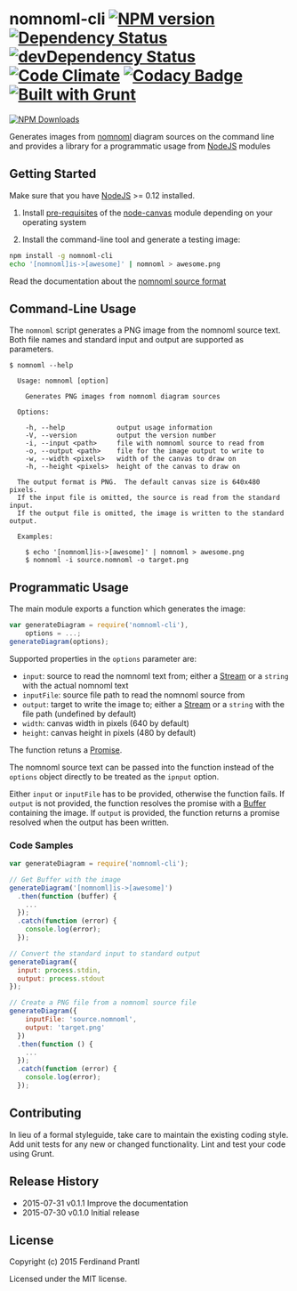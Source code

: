 # nomnoml-cli [![NPM version](https://badge.fury.io/js/nomnoml-cli.png)](http://badge.fury.io/js/nomnoml-cli) [![Dependency Status](https://david-dm.org/prantlf/nomnoml-cli.svg)](https://david-dm.org/prantlf/nomnoml-cli) [![devDependency Status](https://david-dm.org/prantlf/nomnoml-cli/dev-status.svg)](https://david-dm.org/prantlf/nomnoml-cli#info=devDependencies) [![Code Climate](https://codeclimate.com/github/prantlf/nomnoml-cli/badges/gpa.svg)](https://codeclimate.com/github/prantlf/nomnoml-cli) [![Codacy Badge](https://www.codacy.com/project/badge/f3896e8dfa5342b8add12d50390edfcd)](https://www.codacy.com/public/prantlf/nomnoml-cli) [![Built with Grunt](https://cdn.gruntjs.com/builtwith.png)](http://gruntjs.com/)

[![NPM Downloads](https://nodei.co/npm/nomnoml-cli.png?downloads=true&stars=true)](https://www.npmjs.com/package/nomnoml-cli)

Generates images from [nomnoml](http://www.nomnoml.com/) diagram sources
on the command line and provides a library for a programmatic usage from
[NodeJS] modules

## Getting Started

Make sure that you have [NodeJS] >= 0.12 installed.

1. Install [pre-requisites](https://github.com/Automattic/node-canvas/wiki/_pages)
   of the [node-canvas](https://github.com/Automattic/node-canvas) module depending
   on your operating system

2. Install the command-line tool and generate a testing image:

```bash
npm install -g nomnoml-cli
echo '[nomnoml]is->[awesome]' | nomnoml > awesome.png
```

Read the documentation about the [nomnoml source format](https://github.com/skanaar/nomnoml#example)

## Command-Line Usage

The `nomnoml` script generates a PNG image from the nomnoml source text.
Both file names and standard input and output are supported as parameters.

```text
$ nomnoml --help

  Usage: nomnoml [option]

    Generates PNG images from nomnoml diagram sources

  Options:

    -h, --help             output usage information
    -V, --version          output the version number
    -i, --input <path>     file with nomnoml source to read from
    -o, --output <path>    file for the image output to write to
    -w, --width <pixels>   width of the canvas to draw on
    -h, --height <pixels>  height of the canvas to draw on

  The output format is PNG.  The default canvas size is 640x480 pixels.
  If the input file is omitted, the source is read from the standard input.
  If the output file is omitted, the image is written to the standard output.

  Examples:

    $ echo '[nomnoml]is->[awesome]' | nomnoml > awesome.png
    $ nomnoml -i source.nomnoml -o target.png
```

## Programmatic Usage

The main module exports a function which generates the image:

```javascript
var generateDiagram = require('nomnoml-cli'),
    options = ...;
generateDiagram(options);
```

Supported properties in the `options` parameter are:

* `input`: source to read the nomnoml text from; either a [Stream] or a
    `string` with the actual nomnoml text
* `inputFile`: source file path to read the nomnoml source from
* `output`: target to write the image to; either a [Stream] or a `string`
    with the file path (undefined by default)
* `width`: canvas width in pixels (640 by default)
* `height`: canvas height in pixels (480 by default)

The function retuns a [Promise].

The nomnoml source text can be passed into the function instead of the
`options` object directly to be treated as the `ipnput` option.

Either `input` or `inputFile` has to be provided, otherwise the function
fails.  If `output` is not provided, the function resolves the promise
with a [Buffer] containing the image.  If `output` is provided, the
function returns a promise resolved when the output has been written.

### Code Samples

```javascript
var generateDiagram = require('nomnoml-cli');

// Get Buffer with the image
generateDiagram('[nomnoml]is->[awesome]')
  .then(function (buffer) {
    ...
  });
  .catch(function (error) {
    console.log(error);
  });

// Convert the standard input to standard output
generateDiagram({
  input: process.stdin,
  output: process.stdout
});

// Create a PNG file from a nomnoml source file
generateDiagram({
    inputFile: 'source.nomnoml',
    output: 'target.png'
  })
  .then(function () {
    ...
  });
  .catch(function (error) {
    console.log(error);
  });
```

## Contributing

In lieu of a formal styleguide, take care to maintain the existing coding
style.  Add unit tests for any new or changed functionality. Lint and test
your code using Grunt.

## Release History

 * 2015-07-31   v0.1.1   Improve the documentation
 * 2015-07-30   v0.1.0   Initial release

## License

Copyright (c) 2015 Ferdinand Prantl

Licensed under the MIT license.

[Buffer]: https://nodejs.org/api/buffer.html
[NodeJS]: http://nodejs.org/
[Stream]: https://nodejs.org/api/stream.html
[Promise]: https://developer.mozilla.org/en-US/docs/Web/JavaScript/Reference/Global_Objects/Promise
